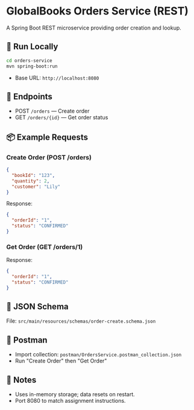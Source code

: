 # GlobalBooks Orders Service (REST)

A Spring Boot REST microservice providing order creation and lookup.

## 🚀 Run Locally
```bash
cd orders-service
mvn spring-boot:run
```
- Base URL: `http://localhost:8080`

## 🔗 Endpoints
- POST `/orders` — Create order
- GET `/orders/{id}` — Get order status

## 📦 Example Requests

### Create Order (POST /orders)
```json
{
  "bookId": "123",
  "quantity": 2,
  "customer": "Lily"
}
```
Response:
```json
{
  "orderId": "1",
  "status": "CONFIRMED"
}
```

### Get Order (GET /orders/1)
Response:
```json
{
  "orderId": "1",
  "status": "CONFIRMED"
}
```

## 🧾 JSON Schema
File: `src/main/resources/schemas/order-create.schema.json`

## 🧪 Postman
- Import collection: `postman/OrdersService.postman_collection.json`
- Run "Create Order" then "Get Order"

## 📎 Notes
- Uses in-memory storage; data resets on restart.
- Port 8080 to match assignment instructions.
